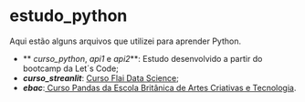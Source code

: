 # estudo_python
Aqui estão alguns arquivos que utilizei para aprender Python.

- ** _curso_python_, _api1_ e _api2_**: Estudo desenvolvido a partir do bootcamp da Let´s Code;
- **_curso_streanlit_**: <a href = 'https://www.youtube.com/watch?v=q--yL_EIukY'>Curso Flai Data Science</a>;
- **_ebac_**:<a href = 'https://ebaconline.com.br/webinars/dados-dicas-2022-02-03?utm_campaign=discussion_783_dados-dicas-2022-02-03_email_reminder_triggered_1hour_2022-02&utm_source=email&utm_medium=email&token=eyJhbGciOiJIUzI1NiIsInR5cCI6IkpXVCJ9.eyJlbWFpbCI6InRoYWx5LmFsdmVzc2lsdmFAZ21haWwuY29tIiwic3ViIjoiNzY3YjNkMzMtMDI5Yy00NTRiLTllZjYtMTYyOTMwMTQwNzUzIiwiaWF0IjoxNjQ0MjU3NzExLCJleHAiOjE2NDY4NDk3MTF9.tWhMY0rFS-eNLS8F9avrFsMYUwoyhgylow-2-u1NhDo'> Curso Pandas da Escola Britânica de Artes Criativas e Tecnologia</a>.
